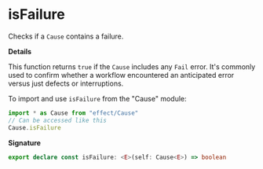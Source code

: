 # isFailure

Checks if a `Cause` contains a failure.

**Details**

This function returns `true` if the `Cause` includes any `Fail` error. It's
commonly used to confirm whether a workflow encountered an anticipated error
versus just defects or interruptions.

To import and use `isFailure` from the "Cause" module:

```ts
import * as Cause from "effect/Cause"
// Can be accessed like this
Cause.isFailure
```

**Signature**

```ts
export declare const isFailure: <E>(self: Cause<E>) => boolean
```
